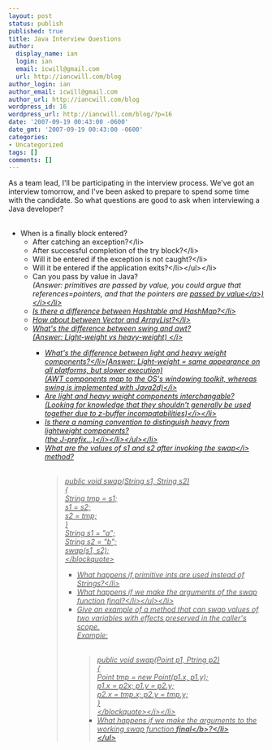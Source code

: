 ```yaml
---
layout: post
status: publish
published: true
title: Java Interview Questions
author:
  display_name: ian
  login: ian
  email: icwill@gmail.com
  url: http://iancwill.com/blog
author_login: ian
author_email: icwill@gmail.com
author_url: http://iancwill.com/blog
wordpress_id: 16
wordpress_url: http://iancwill.com/blog/?p=16
date: '2007-09-19 00:43:00 -0600'
date_gmt: '2007-09-19 00:43:00 -0600'
categories:
- Uncategorized
tags: []
comments: []
---
```

<p>As a team lead, I'll be participating in the interview process.  We've got an interview tomorrow, and I've been asked to prepare to spend some time with the candidate.  So what questions are good to ask when interviewing a Java developer?<br &#47;>
<ul><br &#47;>
<li>When is a finally block entered?<br &#47;>
<ul>
<li>After catching an exception?<&#47;li>
<li>After successful completion of the try block?<&#47;li>
<li>Will it be entered if the exception is not caught?<&#47;li>
<li>Will it be entered if the application exits?<&#47;li><&#47;ul><&#47;li>
<li>Can you pass by value in Java?<br &#47;><i>(Answer: primitives are passed by value, you could argue that references=pointers, and that the pointers are  <a href="http:&#47;&#47;javadude.com&#47;articles&#47;passbyvalue.htm">passed by value<&#47;a>)<&#47;i><&#47;li>
<li>Is there a difference between Hashtable and HashMap?<&#47;li>
<li>How about between Vector and ArrayList?<&#47;li>
<li>What's the difference between swing and awt?<br &#47;><i>(Answer: Light-weight vs heavy-weight) <&#47;i><br &#47;>
<ul>
<li>What's the difference between light and heavy weight components?<&#47;li><i>(Answer:  Light-weight = same appearance on all platforms, but slower execution)<br &#47;>(AWT components map to the OS's windowing toolkit, whereas swing is implemented with Java2d)<&#47;i><br &#47;>
<li>Are light and heavy weight components interchangable?<br &#47;><i>(Looking for knowledge that they shouldn't generally be used together due to z-buffer incompatabilities)<&#47;i><&#47;li>
<li>Is there a naming convention to distinguish heavy from lightweight components?<br &#47;><i>(the J-prefix...)<&#47;i><&#47;li><&#47;ul><&#47;li>
<li>What are the values of s1 and s2 after invoking the <i>swap<&#47;i> method?<br &#47;><br />
<blockquote>public void swap(String s1, String s2)<br &#47;>{<br &#47;>   String tmp = s1;<br &#47;>   s1 = s2;<br &#47;>   s2 = tmp;<br &#47;>}<br &#47;>String s1 = "a";<br &#47;>String s2 = "b";<br &#47;>swap(s1, s2);<br &#47;><&#47;blockquote><br &#47;>
<ul>
<li>What happens if primitive ints are used instead of Strings?<&#47;li>
<li>What happens if we make the arguments of the swap function final?<&#47;li><&#47;ul><&#47;li>
<li>Give an example of a method that can swap values of two variables with effects preserved in the caller's scope.<br &#47;><i>Example: <br &#47;><br />
<blockquote>public void swap(Point p1, Ptring p2)<br &#47;>{<br &#47;>   Point tmp = new Point(p1.x, p1.y);<br &#47;>   p1.x = p2x; p1.y = p2.y;<br &#47;>   p2.x = tmp.x; p2.y = tmp.y;<br &#47;>}<br &#47;><&#47;blockquote><&#47;i><&#47;li>
<li>What happens if we make the arguments to the working swap function <b>final<&#47;b>?<&#47;li><br &#47;><&#47;ul></p>
